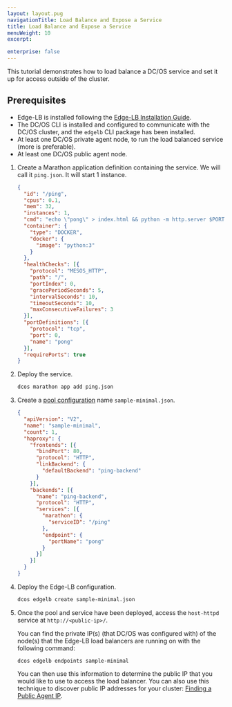 ```yaml
---
layout: layout.pug
navigationTitle: Load Balance and Expose a Service
title: Load Balance and Expose a Service
menuWeight: 10
excerpt:

enterprise: false
---
```


This tutorial demonstrates how to load balance a DC/OS service and set it up for access outside of the cluster.

## Prerequisites

* Edge-LB is installed following the [Edge-LB Installation Guide](/service-docs/edge-lb/1.0.0/installing).
* The DC/OS CLI is installed and configured to communicate with the DC/OS cluster, and the `edgelb` CLI package has been installed.
* At least one DC/OS private agent node, to run the load balanced service (more is preferable).
* At least one DC/OS public agent node.

1. Create a Marathon application definition containing the service. We will call it `ping.json`. It will start 1 instance.

   ```json
   {
     "id": "/ping",
     "cpus": 0.1,
     "mem": 32,
     "instances": 1,
     "cmd": "echo \"pong\" > index.html && python -m http.server $PORT0",
     "container": {
       "type": "DOCKER",
       "docker": {
         "image": "python:3"
       }
     },
     "healthChecks": [{
       "protocol": "MESOS_HTTP",
       "path": "/",
       "portIndex": 0,
       "gracePeriodSeconds": 5,
       "intervalSeconds": 10,
       "timeoutSeconds": 10,
       "maxConsecutiveFailures": 3
     }],
     "portDefinitions": [{
       "protocol": "tcp",
       "port": 0,
       "name": "pong"
     }],
     "requirePorts": true
   }
   ```

1. Deploy the service.

   ```bash
   dcos marathon app add ping.json
   ```

1. Create a [pool configuration](/service-docs/edge-lb/1.0.0/pool-configuration) name `sample-minimal.json`.

   ```json
   {
     "apiVersion": "V2",
     "name": "sample-minimal",
     "count": 1,
     "haproxy": {
       "frontends": [{
         "bindPort": 80,
         "protocol": "HTTP",
         "linkBackend": {
           "defaultBackend": "ping-backend"
         }
       }],
       "backends": [{
         "name": "ping-backend",
         "protocol": "HTTP",
         "services": [{
           "marathon": {
             "serviceID": "/ping"
           },
           "endpoint": {
             "portName": "pong"
           }
         }]
       }]
     }
   }
   ```

1. Deploy the Edge-LB configuration.

   ```bash
   dcos edgelb create sample-minimal.json
   ```

1. Once the pool and service have been deployed, access the `host-httpd` service at `http://<public-ip>/`.

   You can find the private IP(s) (that DC/OS was configured with) of the node(s) that the Edge-LB load balancers are running on with the following command:
  
   ```
   dcos edgelb endpoints sample-minimal
   ```

   You can then use this information to determine the public IP that you would like to use to access the load balancer. You can also use this technique to discover public IP addresses for your cluster: [Finding a Public Agent IP](https://docs.mesosphere.com/1.10/administering-clusters/locate-public-agent/).
